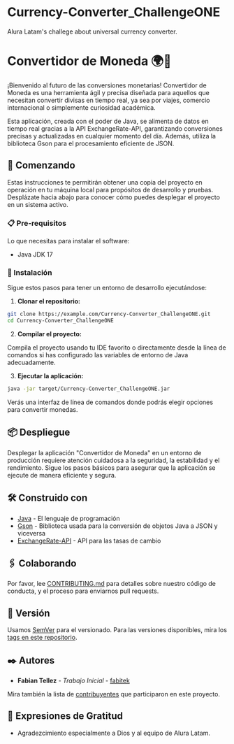 # Currency-Converter_ChallengeONE
Alura Latam's challege about universal currency converter.

# Convertidor de Moneda 🌍💱

¡Bienvenido al futuro de las conversiones monetarias! Convertidor de Moneda es una herramienta ágil y precisa diseñada para aquellos que necesitan convertir divisas en tiempo real, ya sea por viajes, comercio internacional o simplemente curiosidad académica.

Esta aplicación, creada con el poder de Java, se alimenta de datos en tiempo real gracias a la API ExchangeRate-API, garantizando conversiones precisas y actualizadas en cualquier momento del día. Además, utiliza la biblioteca Gson para el procesamiento eficiente de JSON.

## 🚀 Comenzando

Estas instrucciones te permitirán obtener una copia del proyecto en operación en tu máquina local para propósitos de desarrollo y pruebas. Desplázate hacia abajo para conocer cómo puedes desplegar el proyecto en un sistema activo.

### 📋 Pre-requisitos

Lo que necesitas para instalar el software:

- Java JDK 17

### 🔧 Instalación

Sigue estos pasos para tener un entorno de desarrollo ejecutándose:

1. **Clonar el repositorio:**

```bash
git clone https://example.com/Currency-Converter_ChallengeONE.git
cd Currency-Converter_ChallengeONE
```

2. **Compilar el proyecto:**

Compila el proyecto usando tu IDE favorito o directamente desde la línea de comandos si has configurado las variables de entorno de Java adecuadamente.

3. **Ejecutar la aplicación:**

```bash
java -jar target/Currency-Converter_ChallengeONE.jar
```

Verás una interfaz de línea de comandos donde podrás elegir opciones para convertir monedas.

## 📦 Despliegue

Desplegar la aplicación "Convertidor de Moneda" en un entorno de producción requiere atención cuidadosa a la seguridad, la estabilidad y el rendimiento. Sigue los pasos básicos para asegurar que la aplicación se ejecute de manera eficiente y segura.


## 🛠️ Construido con

* [Java](https://www.oracle.com/java/) - El lenguaje de programación
* [Gson](https://github.com/google/gson) - Biblioteca usada para la conversión de objetos Java a JSON y viceversa
* [ExchangeRate-API](https://www.exchangerate-api.com/) - API para las tasas de cambio


## 🖇️ Colaborando

Por favor, lee [CONTRIBUTING.md](https://github.com/tu_usuario/convertidor-de-moneda/CONTRIBUTING.md) para detalles sobre nuestro código de conducta, y el proceso para enviarnos pull requests.

## 📌 Versión

Usamos [SemVer](http://semver.org/) para el versionado. Para las versiones disponibles, mira los [tags en este repositorio](https://github.com/tu_usuario/convertidor-de-moneda/tags).

## ✒️ Autores

* **Fabian Tellez** - *Trabajo Inicial* - [fabitek](https://github.com/fabitek)

Mira también la lista de [contribuyentes](https://github.com/tu_usuario/Converter_ChallengeONE/contributors) que participaron en este proyecto.


## 🎁 Expresiones de Gratitud

* Agradezcimiento especialmente a Dios y al equipo de Alura Latam.
